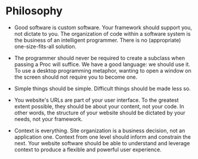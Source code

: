 # Philosophy

* Good software is custom software. Your framework should support you, not dictate 
  to you. The organization of code within a software system is the business of an
  intelligent programmer. There is no (appropriate) one-size-fits-all solution.
  
* The programmer should never be required to create a subclass when passing a Proc 
  will suffice. We have a good language: we should use it. To use a desktop programming 
  metaphor, wanting to open a window on the screen should not require you to become one.

* Simple things should be simple. Difficult things should be made less so.

* You website's URLs are part of your user interface. To the greatest extent possible, 
  they should be about your content, not your code. In other words, the structure of your 
  website should be dictated by your needs, not your framework. 

* Context is everything. Site organization is a business decision, not an application one. 
  Context from one level should inform and constrain the next. Your website software should 
  be able to understand and leverage context to produce a flexible and powerful user 
  experience.


